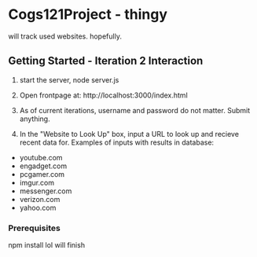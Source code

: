 # Cogs121Project - thingy

will track used websites. hopefully.

## Getting Started - Iteration 2 Interaction

1) start the server, node server.js

2) Open frontpage at: http://localhost:3000/index.html

3) As of current iterations, username and password do not matter. Submit anything.

4) In the "Website to Look Up" box, input a URL to look up and recieve recent data for. Examples of inputs with results in database:
- youtube.com
- engadget.com
- pcgamer.com
- imgur.com
- messenger.com
- verizon.com
- yahoo.com

### Prerequisites

npm install lol
will finish
